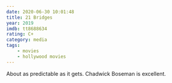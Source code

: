 ```yaml
---
date: 2020-06-30 10:01:48
title: 21 Bridges
year: 2019
imdb: tt8688634
rating: C+
category: media
tags:
    - movies
    - hollywood movies
---
```


About as predictable as it gets. Chadwick Boseman is excellent. 
